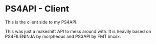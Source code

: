 # PS4API - Client

This is the client side to my PS4API. 

This was just a makeshift API to mess around with. It is heavily based on PS4FILENINJA by morpheous and PS3API by FMT imcsx. 
